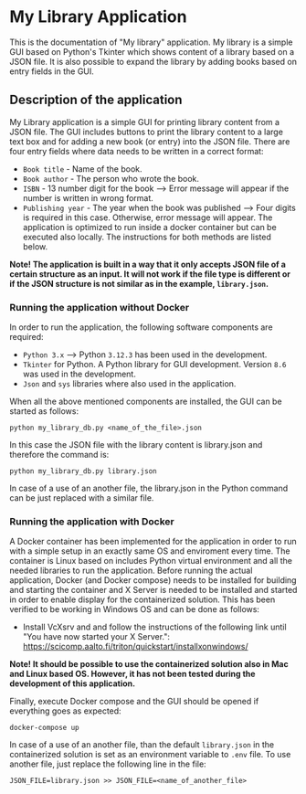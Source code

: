 # My Library Application

This is the documentation of "My library" application. My library is a simple GUI based on Python's Tkinter which shows content of a library based on a JSON file. It is also possible to expand the library by adding books based on entry fields in the GUI.

## Description of the application

My Library application is a simple GUI for printing library content from a JSON file. The GUI includes buttons to print the library content to a large text box and for adding a new book (or entry) into the JSON file. There are four entry fields where data needs to be written in a correct format:
* `Book title` - Name of the book.
* `Book author` - The person who wrote the book.
* `ISBN` - 13 number digit for the book --> Error message will appear if the number is written in wrong format.
* `Publishing year` - The year when the book was published --> Four digits is required in this case. Otherwise, error message will appear.
The application is optimized to run inside a docker container but can be executed also locally. The instructions for both methods are listed below.

<b>Note! The application is built in a way that it only accepts JSON file of a certain structure as an input. It will not work if the file type is different or if the JSON structure is not similar as in the example, `library.json`.</b>

### Running the application without Docker

In order to run the application, the following software components are required: 
* `Python 3.x` --> Python `3.12.3` has been used in the development.
* `Tkinter` for Python. A Python library for GUI development. Version `8.6` was used in the development.
* `Json` and `sys` libraries where also used in the application.

When all the above mentioned components are installed, the GUI can be started as follows:
```
python my_library_db.py <name_of_the_file>.json
```
In this case the JSON file with the library content is library.json and therefore the command is:
```
python my_library_db.py library.json
```

In case of a use of an another file, the library.json in the Python command can be just replaced with a similar file.

### Running the application with Docker

A Docker container has been implemented for the application in order to run with a simple setup in an exactly same OS and enviroment every time. The container is Linux based on includes Python virtual environment and all the needed libraries to run the application. Before running the actual application, Docker (and Docker compose) needs to be installed for building and starting the container and X Server is needed to be installed and started in order to enable display for the containerized solution. This has been verified to be working in Windows OS and can be done as follows:
  * Install VcXsrv and and follow the instructions of the following link until "You have now started your X Server.": 
    https://scicomp.aalto.fi/triton/quickstart/installxonwindows/
    
<b>Note! It should be possible to use the containerized solution also in Mac and Linux based OS. However, it has not been tested during the development of this application.</b>

Finally, execute Docker compose and the GUI should be opened if everything goes as expected:
```
docker-compose up
```
In case of a use of an another file, than the default `library.json` in the containerized solution is set as an environment variable to `.env` file. To use another file, just replace the following line in the file:
```
JSON_FILE=library.json >> JSON_FILE=<name_of_another_file>
```
